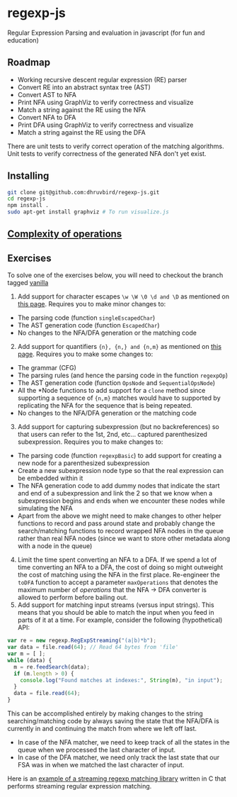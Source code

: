 regexp-js
=========

Regular Expression Parsing and evaluation in javascript (for fun and education)

## Roadmap

* Working recursive descent regular expression (RE) parser
* Convert RE into an abstract syntax tree (AST)
* Convert AST to NFA
* Print NFA using GraphViz to verify correctness and visualize
* Match a string against the RE using the NFA
* Convert NFA to DFA
* Print DFA using GraphViz to verify correctness and visualize
* Match a string against the RE using the DFA

There are unit tests to verify correct operation of the matching algorithms.
Unit tests to verify correctness of the generated NFA don't yet exist.

## Installing

```bash
git clone git@github.com:dhruvbird/regexp-js.git
cd regexp-js
npm install .
sudo apt-get install graphviz # To run visualize.js
```

## [Complexity of operations](complexity.md)

## Exercises

To solve one of the exercises below, you will need to checkout the branch tagged [vanilla](https://github.com/dhruvbird/regexp-js/tree/vanilla)

1. Add support for character escapes ```\w \W \0 \d and \D``` as mentioned on [this page](http://www.javascriptkit.com/javatutors/redev2.shtml). Requires you to make minor changes to:
  * The parsing code (function ```singleEscapedChar```)
  * The AST generation code (function ```EscapedChar```)
  * No changes to the NFA/DFA generation or the matching code
2. Add support for quantifiers ```{n}, {n,} and {n,m}``` as mentioned on [this page](http://www.javascriptkit.com/javatutors/redev2.shtml). Requires you to make some changes to:
  * The grammar (CFG)
  * The parsing rules (and hence the parsing code in the function ```regexpOp```)
  * The AST generation code (function ```OpsNode``` and ```SequentialOpsNode```)
  * All the \*Node functions to add support for a ```clone``` method since supporting a sequence of ```{n,m}``` matches would have to supported by replicating the NFA for the sequence that is being repeated.
  * No changes to the NFA/DFA generation or the matching code
3. Add support for capturing subexpression (but no backreferences) so that users can refer to the 1st, 2nd, etc... captured parenthesized subexpression. Requires you to make changes to:
  * The parsing code (function ```regexpBasic```) to add support for creating a new node for a parenthesized subexpression
  * Create a new subexpression node type so that the real expression can be embedded within it
  * The NFA generation code to add dummy nodes that indicate the start and end of a subexpression and link the 2 so that we know when a subexpression begins and ends when we encounter these nodes while simulating the NFA
  * Apart from the above we might need to make changes to other helper functions to record and pass around state and probably change the search/matching functions to record wrapped NFA nodes in the queue rather than real NFA nodes (since we want to store other metadata along with a 
node in the queue)
4. Limit the time spent converting an NFA to a DFA. If we spend a lot of time converting an NFA to a DFA, the cost of doing so might outweight the cost of matching using the NFA in the first place. Re-engineer the ```toDFA``` function to accept a parameter ```maxOperations``` that denotes the maximum number of *operations* that the NFA -> DFA converter is allowed to perform before bailing out.
5. Add support for matching input streams (versus input strings). This means that you should be able to match the input when you feed in parts of it at a time. For example, consider the following (hypothetical) API:

```javascript
var re = new regexp.RegExpStreaming("(a|b)*b");
var data = file.read(64); // Read 64 bytes from 'file'
var m = [ ];
while (data) {
  m = re.feedSearch(data);
  if (m.length > 0) {
    console.log("Found matches at indexes:", String(m), "in input");
  }
  data = file.read(64);
}
```
This can be accomplished entirely by making changes to the string searching/matching code by always saving the state that the NFA/DFA is currently in and continuing the match from where we left off last.
  * In case of the NFA matcher, we need to keep track of all the states in the queue when we processed the last character of input.
  * In case of the DFA matcher, we need only track the last state that our FSA was in when we matched the last character of input.

Here is an [example of a streaming regexp matching library](https://github.com/agentzh/sregex) written in C that performs streaming regular expression matching.
